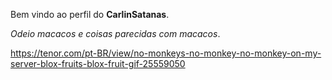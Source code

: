 Bem vindo ao perfil do **CarlinSatanas**.

 _Odeio macacos e coisas parecidas com macacos_.

https://tenor.com/pt-BR/view/no-monkeys-no-monkey-no-monkey-on-my-server-blox-fruits-blox-fruit-gif-25559050
